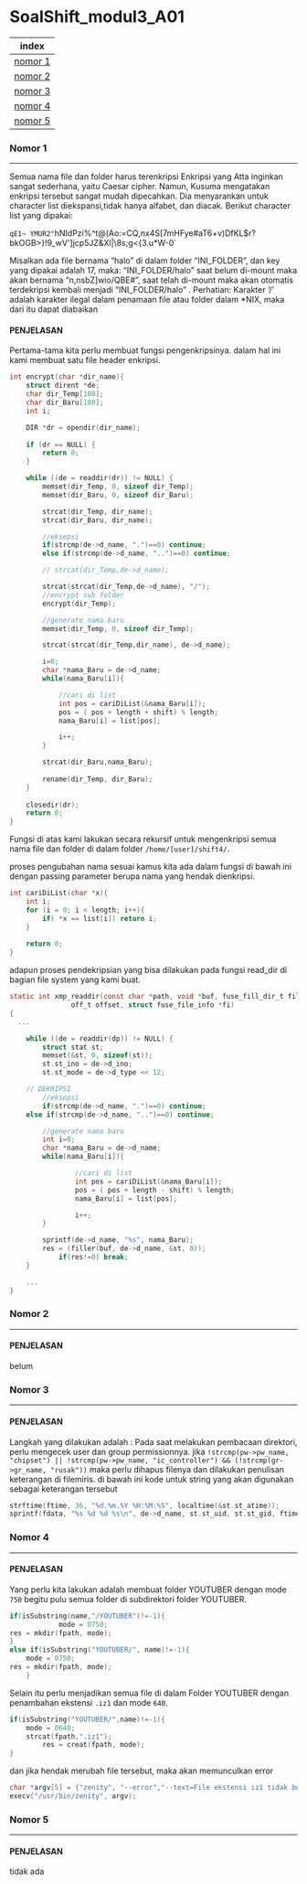 # SoalShift_modul3_A01

index |
--- | 
[nomor 1](#no1) |
[nomor 2](#no2) |
[nomor 3](#no3) |
[nomor 4](#no4) |
[nomor 5](#no5) |

### <a name="no1" ></a>Nomor 1
---
Semua nama file dan folder harus terenkripsi
Enkripsi yang Atta inginkan sangat sederhana, yaitu Caesar cipher. Namun, Kusuma mengatakan enkripsi tersebut sangat mudah dipecahkan. Dia menyarankan untuk character list diekspansi,tidak hanya alfabet, dan diacak. Berikut character list yang dipakai:

`qE1~ YMUR2"`hNIdPzi%^t@(Ao:=CQ,nx4S[7mHFye#aT6+v)DfKL$r?bkOGB>}!9_wV']jcp5JZ&Xl|\8s;g<{3.u*W-0`

Misalkan ada file bernama “halo” di dalam folder “INI_FOLDER”, dan key yang dipakai adalah 17, maka:
“INI_FOLDER/halo” saat belum di-mount maka akan bernama “n,nsbZ]wio/QBE#”, saat telah di-mount maka akan otomatis terdekripsi kembali menjadi “INI_FOLDER/halo” .
Perhatian: Karakter ‘/’ adalah karakter ilegal dalam penamaan file atau folder dalam *NIX, maka dari itu dapat diabaikan
  
#### **PENJELASAN**
Pertama-tama kita perlu membuat fungsi pengenkripsinya. dalam hal ini kami membuat satu file header enkripsi. 

```c
int encrypt(char *dir_name){
    struct dirent *de;  
    char dir_Temp[100];
    char dir_Baru[100];
    int i;

    DIR *dr = opendir(dir_name); 
    
    if (dr == NULL) { 
        return 0; 
    } 

    while ((de = readdir(dr)) != NULL) {
        memset(dir_Temp, 0, sizeof dir_Temp);
        memset(dir_Baru, 0, sizeof dir_Baru);

        strcat(dir_Temp, dir_name);
        strcat(dir_Baru, dir_name);

        //eksepsi
        if(strcmp(de->d_name, ".")==0) continue;
        else if(strcmp(de->d_name, "..")==0) continue;

        // strcat(dir_Temp,de->d_name);

        strcat(strcat(dir_Temp,de->d_name), "/");
        //encrypt sub folder
        encrypt(dir_Temp);

        //generate nama baru
        memset(dir_Temp, 0, sizeof dir_Temp);

        strcat(strcat(dir_Temp,dir_name), de->d_name);

        i=0;
        char *nama_Baru = de->d_name;
        while(nama_Baru[i]){

            //cari di list
            int pos = cariDiList(&nama_Baru[i]);
            pos = ( pos + length + shift) % length;
            nama_Baru[i] = list[pos];

            i++;
        }

        strcat(dir_Baru,nama_Baru);
        
        rename(dir_Temp, dir_Baru);
    }
  
    closedir(dr);
    return 0;     
}
```
Fungsi di atas kami lakukan secara rekursif untuk mengenkripsi semua nama file dan folder di dalam folder `/home/[user]/shift4/`.

proses pengubahan nama sesuai kamus kita ada dalam fungsi di bawah ini dengan passing parameter berupa nama yang hendak dienkripsi.

```c
int cariDiList(char *x){
    int i;
    for (i = 0; i < length; i++){
        if( *x == list[i]) return i;
    }
    
    return 0;
}
```

adapun proses pendekripsian yang bisa dilakukan pada fungsi read_dir di bagian file system yang kami buat.

```c
static int xmp_readdir(const char *path, void *buf, fuse_fill_dir_t filler,
		       off_t offset, struct fuse_file_info *fi)
{
  ...

	while ((de = readdir(dp)) != NULL) {
		struct stat st;
		memset(&st, 0, sizeof(st));
		st.st_ino = de->d_ino;
		st.st_mode = de->d_type << 12;

	// DEKRIPSI	
		//eksepsi
		if(strcmp(de->d_name, ".")==0) continue;
    else if(strcmp(de->d_name, "..")==0) continue;

		//generate nama baru
		int i=0;
		char *nama_Baru = de->d_name;
		while(nama_Baru[i]){

				//cari di list
				int pos = cariDiList(&nama_Baru[i]);
				pos = ( pos + length - shift) % length;
				nama_Baru[i] = list[pos];

				i++;
		}

		sprintf(de->d_name, "%s", nama_Baru);
		res = (filler(buf, de->d_name, &st, 0));
			if(res!=0) break;
	}

	...
}
```

### <a name="no2" ></a>Nomor 2
---
#### **PENJELASAN**
belum

### <a name="no3" ></a>Nomor 3
---
#### **PENJELASAN**

Langkah yang dilakukan adalah :
Pada saat melakukan pembacaan direktori, perlu mengecek user dan group permissionnya. jika `!strcmp(pw->pw_name, "chipset") || !strcmp(pw->pw_name, "ic_controller") && (!strcmp(gr->gr_name, "rusak"))` maka perlu dihapus filenya dan dilakukan penulisan keterangan di filemiris. 
di bawah ini kode untuk string yang akan digunakan sebagai keterangan tersebut
```c
strftime(ftime, 36, "%d.%m.%Y %H:%M:%S", localtime(&st.st_atime)); 
sprintf(fdata, "%s %d %d %s\n", de->d_name, st.st_uid, st.st_gid, ftime);
```


### <a name="no4" ></a>Nomor 4
---
#### **PENJELASAN**

Yang perlu kita lakukan adalah membuat folder YOUTUBER dengan mode `750` begitu pulu semua folder di subdirektori folder YOUTUBER.
```c
if(isSubstring(name,"/YOUTUBER")!=-1){
			mode = 0750;
res = mkdir(fpath, mode);
}
else if(isSubstring("YOUTUBER/", name)!=-1){
	mode = 0750;
res = mkdir(fpath, mode);
	}
```

Selain itu perlu menjadikan semua file di dalam Folder YOUTUBER dengan penambahan ekstensi `.iz1` dan mode `640`. 
```c
if(isSubstring("YOUTUBER/",name)!=-1){
	mode = 0640;
	strcat(fpath,".iz1");
		res = creat(fpath, mode);
}
```

dan jika hendak merubah file tersebut, maka akan memunculkan error 
```c
char *argv[5] = {"zenity", "--error","--text=File ekstensi iz1 tidak boleh diubah permissionnya.","--title=Tidak bisa merubah", NULL};
execv("/usr/bin/zenity", argv);
```

### <a name="no5" ></a>Nomor 5
---
#### **PENJELASAN**
tidak ada
